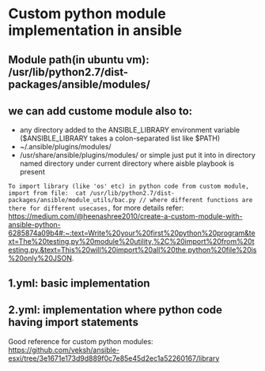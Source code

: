# Custom python module implementation in ansible 
## Module path(in ubuntu vm): /usr/lib/python2.7/dist-packages/ansible/modules/

## we can add custome module also to:
-  any directory added to the ANSIBLE_LIBRARY environment variable ($ANSIBLE_LIBRARY takes a colon-separated list like $PATH)
-  ~/.ansible/plugins/modules/
-  /usr/share/ansible/plugins/modules/
or simple just put it into in directory named directory under current directory where aisble playbook is present

```To import library (like 'os' etc) in python code from custom module, import from file:  cat /usr/lib/python2.7/dist-packages/ansible/module_utils/bac.py // where different functions are there for different usecases,```
for more details
refer: https://medium.com/@heenashree2010/create-a-custom-module-with-ansible-python-6285874a09b4#:~:text=Write%20your%20first%20python%20program&text=The%20testing.py%20module%20utility,%2C%20import%20from%20testing.py.&text=This%20will%20import%20all%20the,python%20file%20is%20only%20JSON.


##  1.yml: basic implementation 
## 2.yml: implementation where python code having import statements


Good reference for custom python modules: https://github.com/veksh/ansible-esxi/tree/3e1671e173d9d889f0c7e85e45d2ec1a52260167/library
